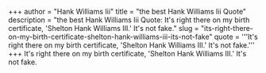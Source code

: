 +++
author = "Hank Williams Iii"
title = "the best Hank Williams Iii Quote"
description = "the best Hank Williams Iii Quote: It's right there on my birth certificate, 'Shelton Hank Williams III.' It's not fake."
slug = "its-right-there-on-my-birth-certificate-shelton-hank-williams-iii-its-not-fake"
quote = '''It's right there on my birth certificate, 'Shelton Hank Williams III.' It's not fake.'''
+++
It's right there on my birth certificate, 'Shelton Hank Williams III.' It's not fake.
